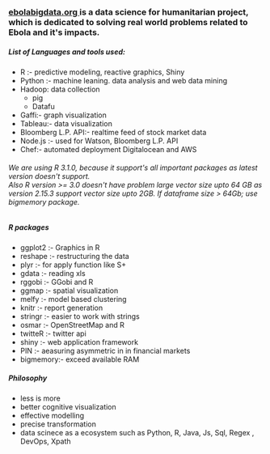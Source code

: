 <h3> <a href="http://ebolabigdata.org"> ebolabigdata.org </a> is a data science for humanitarian project, which is dedicated to solving real world problems related to Ebola and it's impacts. </h3>  

<h5> List of Languages and tools used: </h5>


<ul>
<li> R :- predictive modeling, reactive graphics, Shiny </li>
<li> Python :- machine leaning. data analysis and web data mining </li>
<li>Hadoop: data collection<ul>
   <li> pig </li>
   <li> Datafu </li>
   </ul>
   </li>
<li> Gaffi:-  graph visualization </li>
<li> Tableau:- data visualization </li>
<li> Bloomberg L.P. API:- realtime feed of stock market data </li>
<li> Node.js :- used for Watson, Bloomberg L.P. API </li>
<li> Chef:- automated deployment Digitalocean and AWS  </li>
</ul>
<h6>We are using R 3.1.0, because it support's all important packages as latest version doesn't support.  <br>
Also R version >= 3.0 doesn't have problem large vector size upto 64 GB as version 2.15.3 support vector size upto 2GB.
If dataframe size > 64Gb; use bigmemory package. 
</h6>




<h5>R packages </h5>
<ul>
<li> ggplot2 :- Graphics in R </li>
<li> reshape :- restructuring the data </li> 
<li> plyr :-  for apply function like S+ </li>
<li> gdata :- reading xls </li>
<li> rggobi :- GGobi and R </li>
<li> ggmap :- spatial visualization </li>
<li> melfy :- model based clustering </li>
<li> knitr :- report generation </li>
<li> stringr :- easier to work with strings</li>
<li> osmar :- OpenStreetMap and R </li>
<li> twitteR :- twitter api </li>
<li> shiny :- web application framework </li>
<li> PIN :- aeasuring asymmetric in in financial markets </li>
<li> bigmemory:- exceed available RAM </li>
</ul>
<h5>Philosophy </h5> 
<ul>
<li> less is more </li>
<li> better cognitive visualization</li>
<li> effective modelling</li>
<li> precise transformation</li>
<li> data scinece as a ecosystem such as Python, R, Java, Js, Sql, Regex , DevOps, Xpath </li>
</ul>


